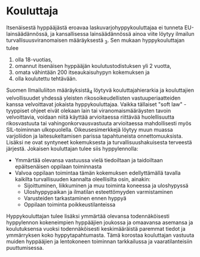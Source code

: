 # Kouluttaja


Itsenäisestä hyppääjästä eroavaa laskuvarjohyppykouluttajaa ei tunneta EU-lainsäädännössä, ja kansallisessa lainsäädännössä ainoa viite löytyy ilmailun turvallisuusviranomaisen määräyksestä <sub>3</sub>. Sen mukaan hyppykouluttajan tulee

1. olla 18-vuotias, 
2. omannut itsenäisen hyppääjän koulutustodistuksen yli 2 vuotta,
3. omata vähintään 200 itseaukaisuhypyn kokemuksen ja 
4. olla koulutettu tehtävään.

Suomen Ilmailuliiton määräyksistä<sub>4</sub> löytyvä kouluttajahierarkia ja kouluttajien velvollisuudet yhdessä yleisten rikosoikeudellisten vastuuperiaatteiden kanssa velvoittavat jokaista hyppykouluttajaa. Vaikka tällaiset "soft law" -tyyppiset ohjeet eivät olekaan lain tai viranomaismääräysten tavoin velvoittavia, voidaan niitä käyttää arvioitaessa riittävää huolellisuutta rikosvastuuta tai vahingonkorvausvastuuta arvioitaessa mahdollisesti myös SIL-toiminnan ulkopuolella. Oikeusesimerkkejä löytyy muun muassa varjoliidon ja laitesukeltamisen parissa tapahtuneista onnettomuuksista.  Lisäksi ne ovat syntyneet kokemuksesta ja turvallisuushakuisesta  terveestä järjestä. Jokaisen kouluttajan tulee siis hyppylennolla:

- Ymmärtää olevansa vastuussa vielä tiedoiltaan ja taidoiltaan epäitsenäisen oppilaan toiminnasta
- Valvoa oppilaan toimintaa tämän kokemuksen edellyttämällä tavalla kaikilta turvallisuuden kannalta oleellisilta osin, ainakin:
  - Sijoittuminen, liikkuminen ja muu toiminta koneessa ja uloshypyssä
  - Uloshyppypaikan ja ilmatilan esteettömyyden varmistaminen
  - Varusteiden tarkastaminen ennen hyppyä
  - Oppilaan toiminta poikkeustilanteissa
 
  
Hyppykouluttajan tulee lisäksi ymmärtää olevansa todennäköisesti hyppylennon kokeneimpien hyppääjien joukossa ja omaavansa asemansa ja koulutuksensa vuoksi todennäköisesti keskimääräistä paremmat tiedot ja ymmärryksen koko hyppytapahtumasta. Tämä korostaa kouluttajan vastuuta muiden hyppääjien ja lentokoneen toiminnan tarkkailussa ja vaaratilanteisiin puuttumisessa.